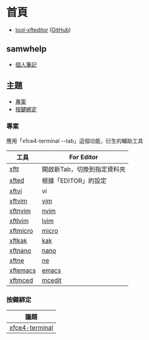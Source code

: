 
# 首頁

* [tool-xfteditor](https://samwhelp.github.io/tool-xfteditor/) ([GitHub](https://github.com/samwhelp/tool-xfteditor))


## samwhelp

* [個人筆記](https://samwhelp.github.io/book/)


## 主題

* [專案](#專案)
* [按鍵綁定](#按鍵綁定)

### 專案

應用「xfce4-terminal --tab」這個功能，衍生的輔助工具

| 工具 | For Editor |
| --- | --- |
| [xftt](https://samwhelp.github.io/tool-xfteditor/read/project/xfteditor/xftt) | 開啟新Tab，切換到指定資料夾 |
| [xfted](https://samwhelp.github.io/tool-xfteditor/read/project/xfteditor/xfted) | 根據「EDITOR」的設定 |
| [xftvi](https://samwhelp.github.io/tool-xfteditor/read/project/xfteditor/xftvi) | vi |
| [xftvim](https://samwhelp.github.io/tool-xfteditor/read/project/xfteditor/xftvim) | [vim](https://www.vim.org/) |
| [xftnvim](https://samwhelp.github.io/tool-xfteditor/read/project/xfteditor/xftnvim) | [nvim](https://neovim.io/) |
| [xftlvim](https://samwhelp.github.io/tool-xfteditor/read/project/xfteditor/xftlvim) | [lvim](https://github.com/ChristianChiarulli/LunarVim) |
| [xftmicro](https://samwhelp.github.io/tool-xfteditor/read/project/xfteditor/xftmicro) | [micro](https://micro-editor.github.io/) |
| [xftkak](https://samwhelp.github.io/tool-xfteditor/read/project/xfteditor/xftkak) | [kak](https://kakoune.org/) |
| [xftnano](https://samwhelp.github.io/tool-xfteditor/read/project/xfteditor/xftnano) | [nano](https://www.nano-editor.org/) |
| [xftne](https://samwhelp.github.io/tool-xfteditor/read/project/xfteditor/xftne) | [ne](http://ne.di.unimi.it/) |
| [xftemacs](https://samwhelp.github.io/tool-xfteditor/read/project/xfteditor/xftemacs) | [emacs](https://www.gnu.org/software/emacs/) |
| [xftmced](https://samwhelp.github.io/tool-xfteditor/read/project/xfteditor/xftmced) | [mcedit](https://midnight-commander.org/) |

### 按鍵綁定

| 議題 |
| --- |
| [xfce4-terminal](https://samwhelp.github.io/tool-xfteditor/read/project/xfteditor/#%E6%8C%89%E9%8D%B5%E7%B6%81%E5%AE%9A-xfce4-terminal) |
